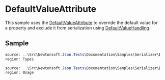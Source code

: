 ﻿# DefaultValueAttribute

This sample uses the [DefaultValueAttribute](T:System.ComponentModel.DefaultValueAttribute) to override the default value for a property and exclude it from serialization using [DefaultValueHandling](T:Newtonsoft.Json.DefaultValueHandling).

## Sample

```csharp Types
source: ..\Src\Newtonsoft.Json.Tests\Documentation\Samples\Serializer\DefaultValueAttributeIgnore.cs
region: Types
```

```csharp Usage
source: ..\Src\Newtonsoft.Json.Tests\Documentation\Samples\Serializer\DefaultValueAttributeIgnore.cs
region: Usage
```
